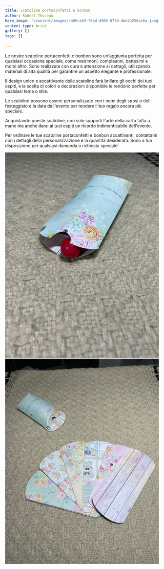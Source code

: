 ```yaml
---
title: Scatoline portaconfetti e bonbon
author: Robert Thoreau
hero_image: "/content/images/ca09ca49-f6ad-4960-877b-4be2b258ac6a.jpeg"
content_type: brick
gallery: []
tags: []

---
```

Le nostre scatoline portaconfetti e bonbon sono un'aggiunta perfetta per qualsiasi occasione speciale, come matrimoni, compleanni, battesimi e molto altro. Sono realizzate con cura e attenzione ai dettagli, utilizzando materiali di alta qualità per garantire un aspetto elegante e professionale.

Il design unico e accattivante delle scatoline farà brillare gli occhi dei tuoi ospiti, e la scelta di colori e decorazioni disponibile le rendono perfette per qualsiasi tema o stile.

Le scatoline possono essere personalizzate con i nomi degli sposi o del festeggiato e la data dell'evento per rendere il tuo regalo ancora più speciale.

Acquistando queste scatoline, non solo supporti l'arte della carta fatta a mano ma anche darai ai tuoi ospiti un ricordo indimenticabile dell'evento.

Per ordinare le tue scatoline portaconfetti e bonbon accattivanti, contattami con i dettagli della personalizzazione e la quantità desiderata. Sono a tua disposizione per qualsiasi domanda o richiesta speciale!

![](/content/images/confetti3.jpeg) ![](/content/images/confetti2.jpeg)